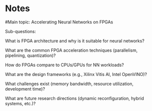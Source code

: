 # Notes

#Main topic: Accelerating Neural Networks on FPGAs

Sub-questions:

What is FPGA architecture and why is it suitable for neural networks?

What are the common FPGA acceleration techniques (parallelism, pipelining, quantization)?

How do FPGAs compare to CPUs/GPUs for NN workloads?

What are the design frameworks (e.g., Xilinx Vitis AI, Intel OpenVINO)?

What challenges exist (memory bandwidth, resource utilization, development time)?

What are future research directions (dynamic reconfiguration, hybrid systems, etc.)?


